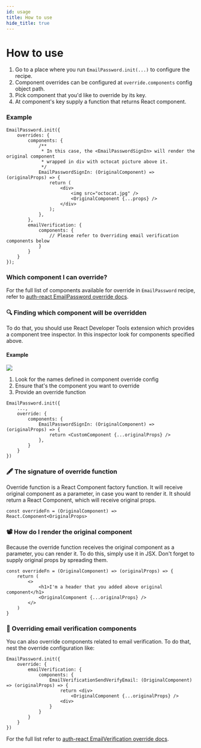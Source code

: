 ```yaml
---
id: usage
title: How to use
hide_title: true
---
```


# How to use

1. Go to a place where you run `EmailPassword.init(...)` to configure the recipe.
2. Component overrides can be configured at `override.components` config object path.
3. Pick component that you'd like to override by its key.
4. At component's key supply a function that returns React component.

### Example
<!--DOCUSAURUS_CODE_TABS-->
<!--ReactJS-->
```tsx
EmailPassword.init({
    overrides: {
        components: {
            /**
             * In this case, the <EmailPasswordSignIn> will render the original component
             * wrapped in div with octocat picture above it.
             */
            EmailPasswordSignIn: (OriginalComponent) => (originalProps) => {
                return (
                    <div>
                        <img src="octocat.jpg" />
                        <OriginalComponent {...props} />
                    </div>
                );
            },
        },
        emailVerification: {
            components: {
                // Please refer to Overriding email verification components below
            }
        }
    }
});
```
<!--END_DOCUSAURUS_CODE_TABS-->

### Which component I can override?
For the full list of components available for override in `EmailPassword` recipe, refer to
[auth-react EmailPassword override docs](/docs/auth-react/docs/emailpassword/override/components).

### 🔍 Finding which component will be overridden
To do that, you should use React Developer Tools extension which provides a component tree inspector.
In this inspector look for components specified above.

#### Example
<img src="/docs/static/assets/emailpassword/override/find-component.png" />

1. Look for the names defined in component override config
2. Ensure that's the component you want to override
3. Provide an override function

<!--DOCUSAURUS_CODE_TABS-->
<!--ReactJS-->
```tsx
EmailPassword.init({
    ...,
    override: {
        components: {
            EmailPasswordSignIn: (OriginalComponent) => (originalProps) => {
                return <CustomComponent {...originalProps} />
            },
        }
    }
})
```
<!--END_DOCUSAURUS_CODE_TABS-->

### 🖋️ The signature of override function
Override function is a React Component factory function. It will receive original component
as a parameter, in case you want to render it. It should return a React Component, which will receive
original props.

```tsx
const overrideFn = (OriginalComponent) => React.Component<OriginalProps>
```

### 📽️ How do I render the original component
Because the override function receives the original component as a parameter,
you can render it. To do this, simply use it in JSX. Don't forget to supply original props
by spreading them.

```tsx
const overrideFn = (OriginalComponent) => (originalProps) => {
    return (
        <>
            <h1>I'm a header that you added above original component</h1>
            <OriginalComponent {...originalProps} />
        </>
    )
}
```

### 📧 Overriding email verification components
You can also override components related to email verification.
To do that, nest the override configuration like:

<!--DOCUSAURUS_CODE_TABS-->
<!--ReactJS-->
```tsx
EmailPassword.init({
    override: {
        emailVerification: {
            components: {
                EmailVerificationSendVerifyEmail: (OriginalComponent) => (originalProps) => {
                    return <div>
                        <OriginalComponent {...originalProps} />
                    <div>
                }
            }
        }
    }
})
```
<!--END_DOCUSAURUS_CODE_TABS-->

For the full list refer to [auth-react EmailVerification override docs](/docs/auth-react/docs/emailverification/override/components).
